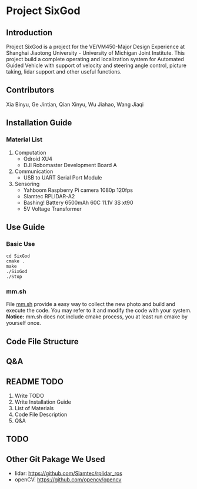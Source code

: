 # Project SixGod
## Introduction
Project SixGod is a project for the VE/VM450-Major Design Experience at Shanghai Jiaotong University - University of Michigan Joint Institute.
 This project build a complete operating and localization system for Automated Guided Vehicle with support of velocity and steering angle control, picture taking, lidar support and 
 other useful functions.
## Contributors
Xia Binyu, Ge Jintian, Qian Xinyu, Wu Jiahao, Wang Jiaqi
## Installation Guide
### Material List
1. Computation
   - Odroid XU4
   - DJI Robomaster Development Board A
2. Communication
   - USB to UART Serial Port Module
3. Sensoring
   - Yahboom Raspberry Pi camera 1080p 120fps
   - Slamtec RPLIDAR-A2
   - Bashing! Battery 6500mAh 60C 11.1V 3S xt90
   - 5V Voltage Transformer


## Use Guide
### Basic Use
    cd SixGod
    cmake .
    make
    ./SixGod
    ./Stop
### mm.sh
File [mm.sh](./mm.sh) provide a easy way to collect the new photo and
 build and execute the code. You may refer to it and modify the code
 with your system.
 **Notice:** mm.sh does not include cmake process, you at least run cmake by yourself
 once.
## Code File Structure

## Q&A
## README TODO
1. Write TODO
2. Write Installation Guide
3. List of Materials
4. Code File Description
5. Q&A
## TODO

## Other Git Pakage We Used
- lidar: https://github.com/Slamtec/rplidar_ros
- openCV: https://github.com/opencv/opencv
